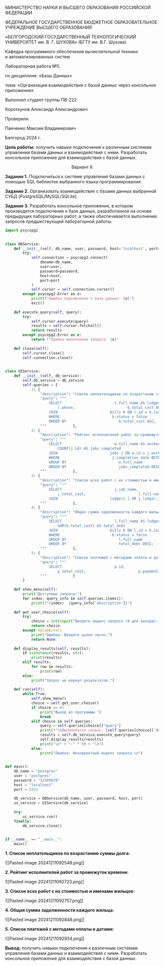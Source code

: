 <div class="title">
	<div class="header">
		<p>МИНИСТЕРСТВО НАУКИ И ВЫСШЕГО ОБРАЗОВАНИЯ РОССИЙСКОЙ ФЕДЕРАЦИИ</p>
		<p>ФЕДЕРАЛЬНОЕ ГОСУДАРСТВЕННОЕ БЮДЖЕТНОЕ ОБРАЗОВАТЕЛЬНОЕ УЧРЕЖДЕНИЕ ВЫСШЕГО ОБРАЗОВАНИЯ</p>
		<p class="header__university-name">«БЕЛГОРОДСКИЙ ГОСУДАРСТВЕННЫЙ ТЕХНОЛОГИЧЕСКИЙ УНИВЕРСИТЕТ им. В. Г. ШУХОВА» (БГТУ им. В.Г. Шухова)</p>
		<p>Кафедра программного обеспечения вычислительной техники и автоматизированных систем<p>
	</div>
	<div class="main">
		<p class="main__title">Лабораторная работа №5</p>
		<p class="main__subject">по дисциплине: «Базы Данных»</p>
		<p class="main__topic">тема: «Организация взаимодействия с базой данных через консольное приложение»</p>
	</div>
	<div class="footer">
		<div class="footer__student-info">
			<p class="footer__student-info__title">Выполнил студент группы ПВ-222</p>
			<p class="footer__student-info__item">Короткунов Александр Александрович</p>
		</div>
		<div class="footer__teachers-info">
			<p class="footer__teachers-info__title">Проверили</p>
			<p class="footer_teachers-info__item">Панченко Максим Владимирович</p>
		</div>
	</div>
	<div class="date">
		<p>Белгород 2024 г.</p>
	</div>
</div>

**Цель работы:** получить навыки подключения к различным системам управления базами данных и взаимодействия с ними. Разработать консольное приложение для взаимодействия с базой данных.

<center>Вариант 8</center>

**Задание 1.** Подключиться к системе управления базами данных с помощью SQL библиотек выбранного языка программирования.

**Задание 2.** Организовать взаимодействие с базами данных выбранной СУБД (PostgreSQL/MySQL/SQLite).

**Задание 3.** Разработать консольное приложение, в котором производится подключение к базе данных, разработанной на основе предыдущих лабораторных работ, а также обеспечивается выполнение запросов предшествующей лабораторной работы.

```python
import psycopg2  
  
  
class DBService:  
    def __init__(self, db_name, user, password, host='localhost', port=5432):  
        try:  
            self.connection = psycopg2.connect(  
                dbname=db_name,  
                user=user,  
                password=password,  
                host=host,  
                port=port  
            )  
            self.cursor = self.connection.cursor()  
        except psycopg2.Error as e:  
            print(f"Ошибка подключения к базе данных: {e}")  
            exit()  
  
    def execute_query(self, query):  
        try:  
            self.cursor.execute(query)  
            results = self.cursor.fetchall()  
            return results  
        except psycopg2.Error as e:  
            return f"Ошибка выполнения запроса: {e}"  
  
    def close(self):  
        self.cursor.close()  
        self.connection.close()  
  
  
class UIService:  
    def __init__(self, db_service):  
        self.db_service = db_service  
        self.queries = {  
            1: {  
                "description": "Список неплательщиков по возрастанию суммы долга",  
                "query": """  
                    SELECT                        l.full_name AS lodger_name,  
                        l.phone,                        b.total_cost AS debt_amount,                        b.date_of_issue                    FROM                        lodgers l  
                    JOIN                        bills b ON l.id = b.issued_to  
                    WHERE                        b.status = false  
                    ORDER BY                        b.total_cost ASC;  
                """            },  
            2: {  
                "description": "Рейтинг исполнителей работ за промежуток времени",  
                "query": """  
                    SELECT                        w.full_name AS worker_name,  
                        COUNT(j.id) AS jobs_completed                    FROM                        workers w  
                    JOIN                        jobs j ON w.id = j.worker_id  
                    WHERE                        j.completion_date BETWEEN '2024-01-01' AND '2024-06-30'  
                    GROUP BY                        w.full_name  
                    ORDER BY                        jobs_completed DESC;  
                """            },  
            3: {  
                "description": "Список всех работ с их стоимостью и именами жильцов",  
                "query": """  
                    SELECT                        j.job_name,  
                        j.total_cost,                        l.full_name AS lodger_name                    FROM                        jobs j  
                    JOIN                        lodgers l ON j.lodger_id = l.id;  
                """            },  
            4: {  
                "description": "Общая сумма задолженности каждого жильца",  
                "query": """  
                    SELECT                        l.full_name AS lodger_name,  
                        SUM(b.total_cost) AS total_debt                    FROM                        lodgers l  
                    JOIN                        bills b ON l.id = b.issued_to  
                    WHERE                        b.status = false  
                    GROUP BY                        l.full_name  
                    ORDER BY                        total_debt DESC;  
                """            },  
            5: {  
                "description": "Список платежей с методами оплаты и датами",  
                "query": """  
                    SELECT                        p.id,  
                        p.total_cost,                        p.payment_method,                        p.date_of_payment                    FROM                        payments p;  
                """            }  
        }  
  
    def show_menu(self):  
        print("Доступные запросы:")  
        for index, query_info in self.queries.items():  
            print(f"{index}. {query_info['description']}")  
  
    def get_user_choice(self):  
        try:  
            choice = int(input("Введите индекс запроса (0 для выхода): "))  
            return choice  
        except ValueError:  
            print("Ошибка: Введите целое число.")  
            return None  
  
    def display_results(self, results):  
        if isinstance(results, str):  
            print(results)  
        elif results:  
            for row in results:  
                print(row)  
        else:  
            print("Запрос не вернул результатов.")  
  
    def run(self):  
        while True:  
            self.show_menu()  
            choice = self.get_user_choice()  
            if choice == 0:  
                print("Выход из программы.")  
                break  
            elif choice in self.queries:  
                query = self.queries[choice]["query"]  
                print(f"\nВыполняется запрос: {self.queries[choice]['description']}\n")  
                results = self.db_service.execute_query(query)  
                self.display_results(results)  
                print("\n" + "-" * 50 + "\n")  
            else:  
                print("Ошибка: Некорректный индекс запроса.\n")  
  
  
def main():  
    db_name = "postgres"  
    user = "postgres"  
    password = "12345678"  
    host = "localhost"  
    port = 5432  
  
    db_service = DBService(db_name, user, password, host, port)  
    ui_service = UIService(db_service)  
  
    try:  
        ui_service.run()  
    finally:  
        db_service.close()  
  
  
if __name__ == "__main__":  
    main()
```

**1. Список неплательщиков по возрастанию суммы долга:**

![[Pasted image 20241211092548.png]]

**2. Рейтинг исполнителей работ за промежуток времени:**

![[Pasted image 20241211092723.png]]

**3. Список всех работ с их стоимостью и именами жильцов:**

![[Pasted image 20241211092757.png]]

**4. Общая сумма задолженности каждого жильца:**

![[Pasted image 20241211092848.png]]

**5. Список платежей с методами оплаты и датами:**

![[Pasted image 20241211092934.png]]

**Вывод:** получить навыки подключения к различным системам управления базами данных и взаимодействия с ними. Разработать консольное приложение для взаимодействия с базой данных.